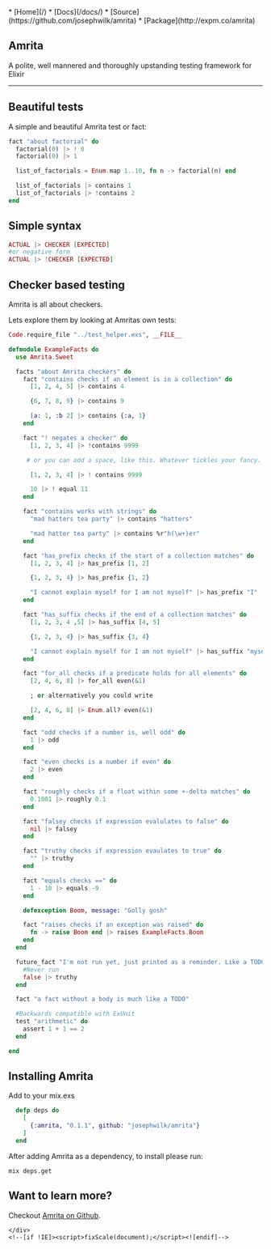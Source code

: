 <!doctype html>
<html>
<head>
  <meta charset="utf-8">
  <meta http-equiv="X-UA-Compatible" content="chrome=1">
  <title>Amrita: Polite Testing Framework for Elixir</title>
  <link rel="stylesheet" href="stylesheets/styles.css">
  <link rel="stylesheet" href="stylesheets/pygment_trac.css">
  <script src="https://ajax.googleapis.com/ajax/libs/jquery/1.7.1/jquery.min.js"></script>
  <script src="javascripts/respond.js"></script>
  <!--[if lt IE 9]>
    <script src="//html5shiv.googlecode.com/svn/trunk/html5.js"></script>
  <![endif]-->
  <!--[if lt IE 8]>
  <link rel="stylesheet" href="stylesheets/ie.css">
  <![endif]-->
  <meta name="viewport" content="width=device-width, initial-scale=1, user-scalable=no">
  <link href='http://fonts.googleapis.com/css?family=EB+Garamond' rel='stylesheet' type='text/css'>
</head>
<body>

<div id="menu-primary" class="menu-container">
  <div class="menu">
 *   [Home](/)
 *   [Docs](/docs/)
 *   [Source](https://github.com/josephwilk/amrita)
 *   [Package](http://expm.co/amrita)
  </div>
</div>

<div class="wrapper">
  <section>
    <div id="title">

# Amrita

A polite, well mannered and thoroughly upstanding testing framework for Elixir

* * *

</div>

## Beautiful tests

A simple and beautiful Amrita test or fact:

```elixir
fact "about factorial" do
  factorial(0) |> ! 0
  factorial(0) |> 1

  list_of_factorials = Enum.map 1..10, fn n -> factorial(n) end

  list_of_factorials |> contains 1
  list_of_factorials |> !contains 2
end
```

## Simple syntax

```elixir
ACTUAL |> CHECKER [EXPECTED]
#or negative form
ACTUAL |> !CHECKER [EXPECTED]
```

## Checker based testing

Amrita is all about checkers. 

Lets explore them by looking at Amritas own tests:

```elixir
Code.require_file "../test_helper.exs", __FILE__

defmodule ExampleFacts do
  use Amrita.Sweet

  facts "about Amrita checkers" do
    fact "contains checks if an element is in a collection" do
      [1, 2, 4, 5] |> contains 4

      {6, 7, 8, 9} |> contains 9

      [a: 1, :b 2] |> contains {:a, 1}
    end

    fact "! negates a checker" do
      [1, 2, 3, 4] |> !contains 9999

     # or you can add a space, like this. Whatever tickles your fancy.

      [1, 2, 3, 4] |> ! contains 9999

      10 |> ! equal 11
    end

    fact "contains works with strings" do
      "mad hatters tea party" |> contains "hatters"

      "mad hatter tea party" |> contains %r"h(\w+)er"
    end

    fact "has_prefix checks if the start of a collection matches" do
      [1, 2, 3, 4] |> has_prefix [1, 2]

      {1, 2, 3, 4} |> has_prefix {1, 2}

      "I cannot explain myself for I am not myself" |> has_prefix "I"
    end

    fact "has_suffix checks if the end of a collection matches" do
      [1, 2, 3, 4 ,5] |> has_suffix [4, 5]

      {1, 2, 3, 4} |> has_suffix {3, 4}

      "I cannot explain myself for I am not myself" |> has_suffix "myself"
    end

    fact "for_all checks if a predicate holds for all elements" do
      [2, 4, 6, 8] |> for_all even(&1)

      ; or alternatively you could write

      [2, 4, 6, 8] |> Enum.all? even(&1)
    end

    fact "odd checks if a number is, well odd" do
      1 |> odd
    end

    fact "even checks is a number if even" do
      2 |> even
    end

    fact "roughly checks if a float within some +-delta matches" do
      0.1001 |> roughly 0.1
    end

    fact "falsey checks if expression evalulates to false" do
      nil |> falsey
    end

    fact "truthy checks if expression evaulates to true" do
      "" |> truthy
    end

    fact "equals checks ==" do
      1 - 10 |> equals -9
    end

    defexception Boom, message: "Golly gosh"

    fact "raises checks if an exception was raised" do
      fn -> raise Boom end |> raises ExampleFacts.Boom
    end
  end

  future_fact "I'm not run yet, just printed as a reminder. Like a TODO" do
    #Never run
    false |> truthy
  end

  fact "a fact without a body is much like a TODO"

  #Backwards compatible with ExUnit
  test "arithmetic" do
    assert 1 + 1 == 2
  end

end
```

## [<span class="octicon octicon-link"></span>](#install)Installing Amrita

Add to your mix.exs

```elixir
  defp deps do
    [
      {:amrita, "0.1.1", github: "josephwilk/amrita"}
    ]
  end
```

After adding Amrita as a dependency, to install please run:

`mix deps.get`

## Want to learn more?

Checkout [Amrita on Github](https://github.com/josephwilk/amrita).

</section>

    </div>
    <!--[if !IE]><script>fixScale(document);</script><![endif]-->

  </body>
</html>